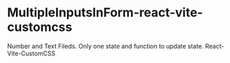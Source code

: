 # MultipleInputsInForm-react-vite-customcss
Number and Text Fileds. Only one state and function to update state. React-Vite-CustomCSS
